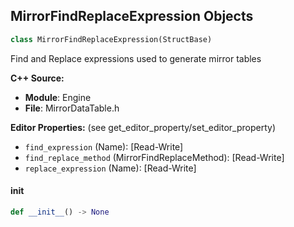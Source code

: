 ## MirrorFindReplaceExpression Objects

```python
class MirrorFindReplaceExpression(StructBase)
```

Find and Replace expressions used to generate mirror tables

**C++ Source:**

- **Module**: Engine
- **File**: MirrorDataTable.h

**Editor Properties:** (see get_editor_property/set_editor_property)

- ``find_expression`` (Name):  [Read-Write]
- ``find_replace_method`` (MirrorFindReplaceMethod):  [Read-Write]
- ``replace_expression`` (Name):  [Read-Write]

<a id="unreal.MirrorFindReplaceExpression.__init__"></a>

#### __init__

```python
def __init__() -> None
```

<a id="unreal.TimeStretchCurve"></a>